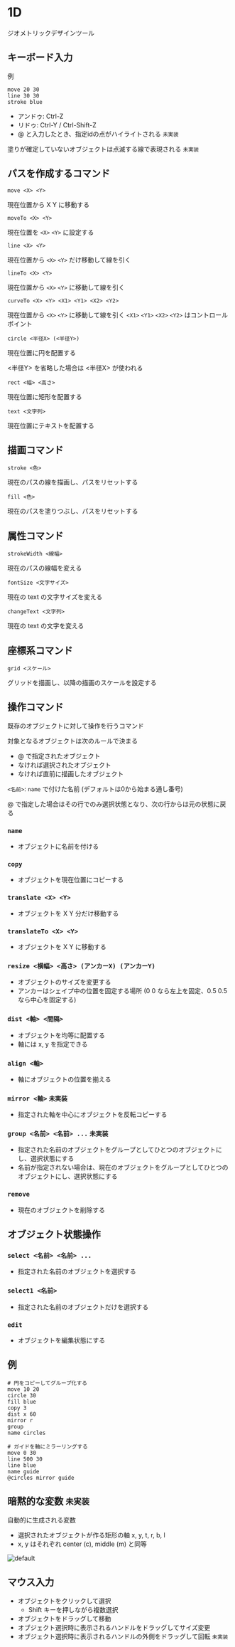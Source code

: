 # 1D

ジオメトリックデザインツール

## キーボード入力

例

```
move 20 30
line 30 30
stroke blue
```

- アンドゥ: Ctrl-Z
- リドゥ: Ctrl-Y / Ctrl-Shift-Z
- @ と入力したとき、指定idの点がハイライトされる `未実装`

塗りが確定していないオブジェクトは点滅する線で表現される `未実装`

## パスを作成するコマンド

```
move <X> <Y>
```

現在位置から X Y に移動する

```
moveTo <X> <Y>
```

現在位置を `<X>` `<Y>` に設定する

```
line <X> <Y>
```

現在位置から `<X>` `<Y>` だけ移動して線を引く

```
lineTo <X> <Y>
```

現在位置から `<X>` `<Y>` に移動して線を引く

```
curveTo <X> <Y> <X1> <Y1> <X2> <Y2>
```

現在位置から `<X>` `<Y>` に移動して線を引く
`<X1>` `<Y1>` `<X2>` `<Y2>` はコントロールポイント

```
circle <半径X> (<半径Y>)
```

現在位置に円を配置する

<半径Y> を省略した場合は <半径X> が使われる

```
rect <幅> <高さ>
```

現在位置に矩形を配置する

```
text <文字列>
```

現在位置にテキストを配置する

## 描画コマンド

```
stroke <色>
```

現在のパスの線を描画し、パスをリセットする

```
fill <色>
```

現在のパスを塗りつぶし、パスをリセットする

## 属性コマンド

```
strokeWidth <線幅>
```

現在のパスの線幅を変える

```
fontSize <文字サイズ>
```

現在の text の文字サイズを変える

```
changeText <文字列>
```

現在の text の文字を変える

## 座標系コマンド

```
grid <スケール>
```

グリッドを描画し、以降の描画のスケールを設定する

## 操作コマンド

既存のオブジェクトに対して操作を行うコマンド

対象となるオブジェクトは次のルールで決まる

- @ で指定されたオブジェクト
- なければ選択されたオブジェクト
- なければ直前に描画したオブジェクト

`<名前>`: `name` で付けた名前 (デフォルトは0から始まる通し番号)

@ で指定した場合はその行でのみ選択状態となり、次の行からは元の状態に戻る

### `name`

- オブジェクトに名前を付ける

### `copy`

- オブジェクトを現在位置にコピーする

### `translate <X> <Y>`

- オブジェクトを X Y 分だけ移動する

### `translateTo <X> <Y>`

- オブジェクトを X Y に移動する

### `resize <横幅> <高さ> (アンカーX) (アンカーY)`

- オブジェクトのサイズを変更する
- アンカーはシェイプ中の位置を固定する場所 (0 0 なら左上を固定、0.5 0.5 なら中心を固定する)

### `dist <軸> <間隔>`

- オブジェクトを均等に配置する
- 軸には x, y を指定できる

### `align <軸>`

- 軸にオブジェクトの位置を揃える

### `mirror <軸>` `未実装`

- 指定された軸を中心にオブジェクトを反転コピーする

### `group <名前> <名前> ...` `未実装`

- 指定された名前のオブジェクトをグループとしてひとつのオブジェクトにし、選択状態にする
- 名前が指定されない場合は、現在のオブジェクトをグループとしてひとつのオブジェクトにし、選択状態にする

### `remove`

- 現在のオブジェクトを削除する

## オブジェクト状態操作

### `select <名前> <名前> ...`

- 指定された名前のオブジェクトを選択する

### `select1 <名前>`

- 指定された名前のオブジェクトだけを選択する

### `edit`

- オブジェクトを編集状態にする

## 例

```
# 円をコピーしてグループ化する
move 10 20
circle 30
fill blue
copy 3
dist x 60
mirror r
group
name circles

# ガイドを軸にミラーリングする
move 0 30
line 500 30
line blue
name guide
@circles mirror guide
```

## 暗黙的な変数 `未実装`

自動的に生成される変数

- 選択されたオブジェクトが作る矩形の軸 x, y, t, r, b, l
- x, y はそれぞれ center (c), middle (m) と同等

![default](https://cloud.githubusercontent.com/assets/5355966/20027562/c79e41a4-a35a-11e6-94bd-a75d631e5a91.png)

## マウス入力

- オブジェクトをクリックして選択
  - Shift キーを押しながら複数選択
- オブジェクトをドラッグして移動
- オブジェクト選択時に表示されるハンドルをドラッグしてサイズ変更
- オブジェクト選択時に表示されるハンドルの外側をドラッグして回転 `未実装`

